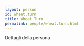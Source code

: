 ```yaml
---
layout: person
id: wheat.turn
title: Wheat Turn
permalink: people/wheat.turn.html
---
```


Dettagli della persona